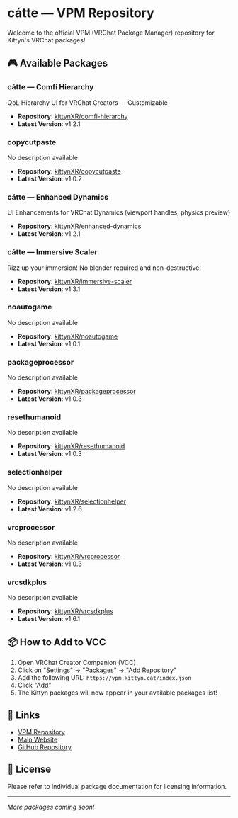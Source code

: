 # cátte — VPM Repository

Welcome to the official VPM (VRChat Package Manager) repository for Kittyn's VRChat packages!

## 🎮 Available Packages

### cátte — Comfi Hierarchy
QoL Hierarchy UI for VRChat Creators — Customizable
- **Repository**: [kittynXR/comfi-hierarchy](https://github.com/kittynXR/comfi-hierarchy)
- **Latest Version**: v1.2.1

### copycutpaste
No description available
- **Repository**: [kittynXR/copycutpaste](https://github.com/kittynXR/copycutpaste)
- **Latest Version**: v1.0.2

### cátte — Enhanced Dynamics
UI Enhancements for VRChat Dynamics (viewport handles, physics preview)
- **Repository**: [kittynXR/enhanced-dynamics](https://github.com/kittynXR/enhanced-dynamics)
- **Latest Version**: v1.2.1

### cátte — Immersive Scaler
Rizz up your immersion! No blender required and non-destructive!
- **Repository**: [kittynXR/immersive-scaler](https://github.com/kittynXR/immersive-scaler)
- **Latest Version**: v1.3.1

### noautogame
No description available
- **Repository**: [kittynXR/noautogame](https://github.com/kittynXR/noautogame)
- **Latest Version**: v1.0.1

### packageprocessor
No description available
- **Repository**: [kittynXR/packageprocessor](https://github.com/kittynXR/packageprocessor)
- **Latest Version**: v1.0.3

### resethumanoid
No description available
- **Repository**: [kittynXR/resethumanoid](https://github.com/kittynXR/resethumanoid)
- **Latest Version**: v1.0.3

### selectionhelper
No description available
- **Repository**: [kittynXR/selectionhelper](https://github.com/kittynXR/selectionhelper)
- **Latest Version**: v1.2.6

### vrcprocessor
No description available
- **Repository**: [kittynXR/vrcprocessor](https://github.com/kittynXR/vrcprocessor)
- **Latest Version**: v1.0.3

### vrcsdkplus
No description available
- **Repository**: [kittynXR/vrcsdkplus](https://github.com/kittynXR/vrcsdkplus)
- **Latest Version**: v1.6.1

## 📦 How to Add to VCC

1. Open VRChat Creator Companion (VCC)
2. Click on "Settings" → "Packages" → "Add Repository"
3. Add the following URL: `https://vpm.kittyn.cat/index.json`
4. Click "Add"
5. The Kittyn packages will now appear in your available packages list!

## 🔗 Links

- [VPM Repository](https://vpm.kittyn.cat)
- [Main Website](https://kittyn.cat)
- [GitHub Repository](https://github.com/kittynXR/kittyn-vpm)

## 📝 License

Please refer to individual package documentation for licensing information.

---

*More packages coming soon!*
